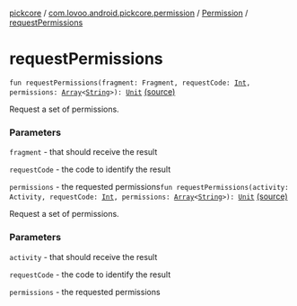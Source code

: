 [pickcore](../../index.md) / [com.lovoo.android.pickcore.permission](../index.md) / [Permission](index.md) / [requestPermissions](./request-permissions.md)

# requestPermissions

`fun requestPermissions(fragment: Fragment, requestCode: `[`Int`](https://kotlinlang.org/api/latest/jvm/stdlib/kotlin/-int/index.html)`, permissions: `[`Array`](https://kotlinlang.org/api/latest/jvm/stdlib/kotlin/-array/index.html)`<`[`String`](https://kotlinlang.org/api/latest/jvm/stdlib/kotlin/-string/index.html)`>): `[`Unit`](https://kotlinlang.org/api/latest/jvm/stdlib/kotlin/-unit/index.html) [(source)](https://github.com/lovoo/android-pickpic/blob/master/pickcore/src/main/kotlin/com/lovoo/android/pickcore/permission/Permission.kt#L68)

Request a set of permissions.

### Parameters

`fragment` - that should receive the result

`requestCode` - the code to identify the result

`permissions` - the requested permissions`fun requestPermissions(activity: Activity, requestCode: `[`Int`](https://kotlinlang.org/api/latest/jvm/stdlib/kotlin/-int/index.html)`, permissions: `[`Array`](https://kotlinlang.org/api/latest/jvm/stdlib/kotlin/-array/index.html)`<`[`String`](https://kotlinlang.org/api/latest/jvm/stdlib/kotlin/-string/index.html)`>): `[`Unit`](https://kotlinlang.org/api/latest/jvm/stdlib/kotlin/-unit/index.html) [(source)](https://github.com/lovoo/android-pickpic/blob/master/pickcore/src/main/kotlin/com/lovoo/android/pickcore/permission/Permission.kt#L81)

Request a set of permissions.

### Parameters

`activity` - that should receive the result

`requestCode` - the code to identify the result

`permissions` - the requested permissions